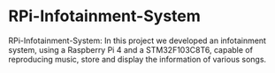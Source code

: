 # RPi-Infotainment-System
RPi-Infotainment-System: In this project we developed an infotainment system, using a Raspberry Pi 4 and a STM32F103C8T6, capable of reproducing music, store and display the information of various songs.
